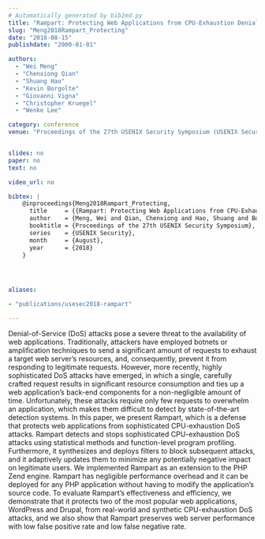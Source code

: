 ```yaml
---
# Automatically generated by bib2md.py
title: "Rampart: Protecting Web Applications from CPU-Exhaustion Denial-of-Service Attacks"
slug: "Meng2018Rampart_Protecting"
date: "2018-08-15"
publishdate: "2000-01-01"

authors:
  - "Wei Meng"
  - "Chenxiong Qian"
  - "Shuang Hao"
  - "Kevin Borgolte"
  - "Giovanni Vigna"
  - "Christopher Kruegel"
  - "Wenke Lee"

category: conference
venue: "Proceedings of the 27th USENIX Security Symposium (USENIX Security)"


slides: no
paper: no
text: no

video_url: no

bibtex: |
    @inproceedings{Meng2018Rampart_Protecting,
      title     = {{Rampart: Protecting Web Applications from CPU-Exhaustion Denial-of-Service Attacks}},
      author    = {Meng, Wei and Qian, Chenxiong and Hao, Shuang and Borgolte, Kevin and Vigna, Giovanni and Kruegel, Christopher and Lee, Wenke},
      booktitle = {Proceedings of the 27th USENIX Security Symposium},
      series    = {USENIX Security},
      month     = {August},
      year      = {2018}
    }




aliases:

- "publications/usesec2018-rampart"

---
```


Denial-of-Service (DoS) attacks pose a severe threat to the availability of web applications. Traditionally, attackers have employed botnets or amplification techniques to send a significant amount of requests to exhaust a target web server’s resources, and, consequently, prevent it from responding to legitimate requests. However, more recently, highly sophisticated DoS attacks have emerged, in which a single, carefully crafted request results in significant resource consumption and ties up a web application’s back-end components for a non-negligible amount of time. Unfortunately, these attacks require only few requests to overwhelm an application, which makes them difficult to detect by state-of-the-art detection systems.  In this paper, we present Rampart, which is a defense that protects web applications from sophisticated CPU-exhaustion DoS attacks. Rampart detects and stops sophisticated CPU-exhaustion DoS attacks using statistical methods and function-level program profiling. Furthermore, it synthesizes and deploys filters to block subsequent attacks, and it adaptively updates them to minimize any potentially negative impact on legitimate users.  We implemented Rampart as an extension to the PHP Zend engine. Rampart has negligible performance overhead and it can be deployed for any PHP application without having to modify the application’s source code. To evaluate Rampart’s effectiveness and efficiency, we demonstrate that it protects two of the most popular web applications, WordPress and Drupal, from real-world and synthetic CPU-exhaustion DoS attacks, and we also show that Rampart preserves web server performance with low false positive rate and low false negative rate.